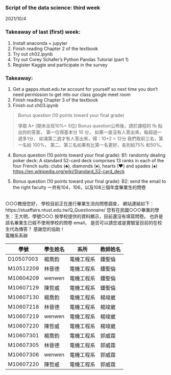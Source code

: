 ### Script of the data science: third week 
2021/10/4

### Takeaway of last (first) week:
1.	Install anaconda + jupyter
2.	Finish reading Chapter 2 of the textbook
3.	Try out ch02.ipynb
4.	Try out Corey Schafer’s Python Pandas Tutorial (part 1)
5.	Register Kaggle and participate in the survey

### Takeaway:
1.	Get a gapps.ntust.edu.tw account for yourself so next time you don’t need permission to get into our class google meet room
2.	Finish reading Chapter 3 of the textbook
3.	Finish out ch03.ipynb


> Bonus question (10 points toward your final grade)
> 
> 爭取 A+ (期末全班10%= 5位)
> Bonus question公佈後，請於課程的 fb 貼出你的答案，
> 第一位得基本分 10 分，
> 如果一直沒有人答出來，每超過一週多1分，
> 如滿第二週才有人答出來，得：10+2 = 12分
> 我們取前三名，第一名給 100%，
> 第二、第三名如果有比第一名更好，各別給75% 和50%。



4.	Bonus question (10 points toward your final grade): 
B1: randomly dealing poker deck:
A standard 52-card deck comprises 13 ranks in each of the four French suits: clubs (♣), diamonds (♦), hearts (♥) and spades (♠)
https://en.wikipedia.org/wiki/Standard_52-card_deck 

5.	Bonus question (10 points toward your final grade): 
B2: send the email to the right faculty
一共有104，106，以及108三個年度畢業生的問卷 
<br>
○○○教授您好，
學校目前正在進行畢業生流向問卷調查，
網站連結如下：
https://stuaffairs.ntust.edu.tw/Q_Questionnaire/
您有在民國○○○畢業的學生：王大明，學號○○○
按學校提供的資料顯示，目前還沒有填寫問卷。
也許是該名畢業生已經不使用學校的問卷 email，
是否可以請您或是實驗室目前的在校生代為傳答？
感謝您的協助！<br>
電機系系辦

| 學號        | 學生姓名   | 系所    | 教師姓名 |
|-----------|--------|-------|------|
| D10507003 | 楊喬鈞    | 電機工程系 | 鍾聖倫  |
| M10512209 | 林晉德    | 電機工程系 | 鍾聖倫  |
| M10604209 | wenwen | 電機工程系 | 鍾聖倫  |
| M10607129 | 陳哲威    | 電機工程系 | 鍾聖倫  |
| M10607130 | 楊喬鈞    | 電機工程系 | 楊竣崴  |
| M10607218 | 林晉德    | 電機工程系 | 楊竣崴  |
| M10607219 | wenwen | 電機工程系 | 楊竣崴  |
| M10607220 | 陳哲威    | 電機工程系 | 楊竣崴  |
| M10607301 | 楊喬鈞    | 電機工程系 | 郭威霆  |
| M10607305 | 林晉德    | 電機工程系 | 郭威霆  |
| M10607306 | wenwen | 電機工程系 | 郭威霆  |
| M10607220 | 陳哲威    | 電機工程系 | 郭威霆  |

